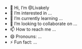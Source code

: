 - 👋 Hi, I’m @Livakely
- 👀 I’m interested in ...
- 🌱 I’m currently learning ...
- 💞️ I’m looking to collaborate on ...
- 📫 How to reach me ...
- 😄 Pronouns: ...
- ⚡ Fun fact: ...

<!---
Livakely/Livakely is a ✨ special ✨ repository because its `README.md` (this file) appears on your GitHub profile.
You can click the Preview link to take a look at your changes.
--->
